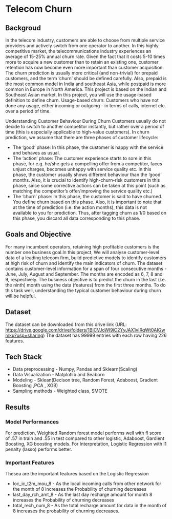 # Telecom Churn 

## Backgroud
In the telecom industry, customers are able to choose from multiple service providers and actively switch from one operator to another. In this highly competitive market, the telecommunications industry experiences an average of 15-25% annual churn rate. Given the fact that it costs 5-10 times more to acquire a new customer than to retain an existing one, customer retention has now become even more important than customer acquisition.
The churn prediction is usually more critical (and non-trivial) for prepaid customers, and the term ‘churn’ should be defined carefully.  Also, prepaid is the most common model in India and southeast Asia, while postpaid is more common in Europe in North America.
This project is based on the Indian and Southeast Asian market.
In this project, you will use the usage-based definition to define churn.
Usage-based churn: Customers who have not done any usage, either incoming or outgoing - in terms of calls, internet etc. over a period of time.

Understanding Customer Behaviour During Churn
Customers usually do not decide to switch to another competitor instantly, but rather over a period of time (this is especially applicable to high-value customers). In churn prediction, we assume that there are three phases of customer lifecycle:
- The ‘good’ phase: In this phase, the customer is happy with the service and behaves as usual.
- The ‘action’ phase: The customer experience starts to sore in this phase, for e.g. he/she gets a compelling offer from a  competitor, faces unjust charges, becomes unhappy with service quality etc. In this phase, the customer usually shows different behaviour than the ‘good’ months. Also, it is crucial to identify high-churn-risk customers in this phase, since some corrective actions can be taken at this point (such as matching the competitor’s offer/improving the service quality etc.)
- The ‘churn’ phase: In this phase, the customer is said to have churned. You define churn based on this phase. Also, it is important to note that at the time of prediction (i.e. the action months), this data is not available to you for prediction. Thus, after tagging churn as 1/0 based on this phase, you discard all data corresponding to this phase.

 

## Goals and Objective
For many incumbent operators, retaining high profitable customers is the number one business goal.In this project, We will analyse customer-level data of a leading telecom firm, build predictive models to identify customers at high risk of churn and identify the main indicators of churn.
The dataset contains customer-level information for a span of four consecutive months - June, July, August and September. The months are encoded as 6, 7, 8 and 9, respectively. 
The business objective is to predict the churn in the last (i.e. the ninth) month using the data (features) from the first three months. To do this task well, understanding the typical customer behaviour during churn will be helpful.


## Dataset
The dataset can be downloaded from this drive link (URL: https://drive.google.com/drive/folders/1BICVJoWI9iC2YyJAX1vIRqWt0AIGwmku?usp=sharing)
The dataset has 99999 entries with each row having 226 features.


## Tech Stack 
- Data preprocessing - Numpy, Pandas and Sklearn(Scaling)
- Data Visualization - Matplotlib and Seaborn
- Modeling - Sklean(Decison tree, Random Forest, Adaboost, Gradient Boosting ,PCA , XGB)
- Sampling methods - Weighted class, SMOTE

## Results
### Model Performances
For prediction, Weighted Random forest model performs well with fl score of .57 in train and .55 in test compared to other logistic, Adaboost, Gardient Boosting, XG boosting models.
For Interpretation, Logistic Regression with l1 penalty (lasso) performs better.

### Important Features
Thesea are the important features based on the Logistic Regression
- loc_ic_t2m_mou_8 - As the local incoming calls from other network for the month of 8 increases the Probability of churning decreases
- last_day_rch_amt_8 - As the last day recharge amount for month 8 increases the Probability of churning decreases
- total_rech_num_8 - As the total recharge amount for data in the month of 8 increases the probability of churning decreases.

